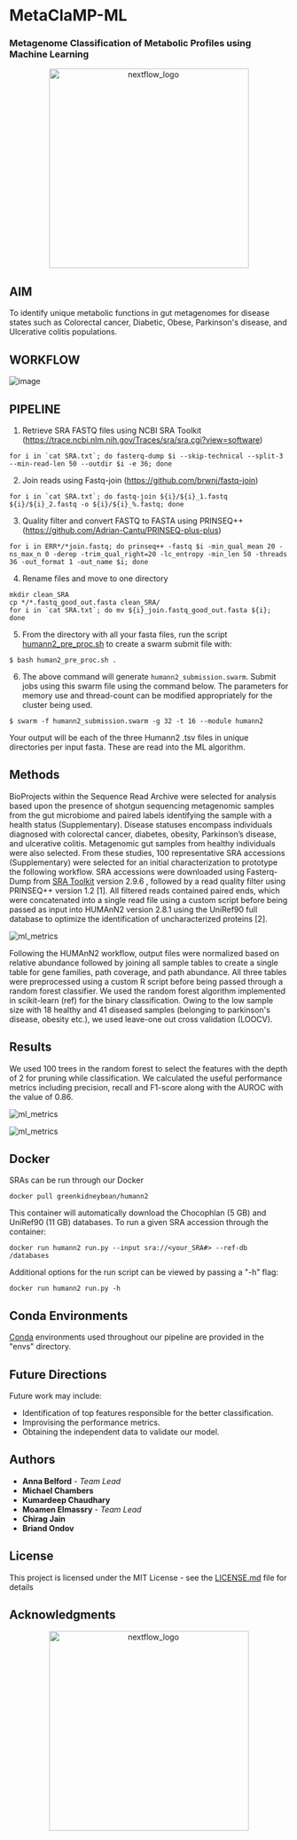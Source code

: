 # MetaClaMP-ML
### Metagenome Classification of Metabolic Profiles using Machine Learning
<p align="center">
 <img width="360" src="img/logo.png" alt="nextflow_logo"/>
</p>

## AIM
To identify unique metabolic functions in gut metagenomes for disease states such as Colorectal cancer, Diabetic, Obese, Parkinson's disease, and Ulcerative colitis populations.

## WORKFLOW
![image](img/pipeline.png)

## PIPELINE
1. Retrieve SRA FASTQ files using NCBI SRA Toolkit (https://trace.ncbi.nlm.nih.gov/Traces/sra/sra.cgi?view=software)
```
for i in `cat SRA.txt`; do fasterq-dump $i --skip-technical --split-3 --min-read-len 50 --outdir $i -e 36; done
```
2. Join reads using Fastq-join (https://github.com/brwnj/fastq-join)
```
for i in `cat SRA.txt`; do fastq-join ${i}/${i}_1.fastq ${i}/${i}_2.fastq -o ${i}/${i}_%.fastq; done
```
3. Quality filter and convert FASTQ to FASTA using PRINSEQ++ (https://github.com/Adrian-Cantu/PRINSEQ-plus-plus)
```
for i in ERR*/*join.fastq; do prinseq++ -fastq $i -min_qual_mean 20 -ns_max_n 0 -derep -trim_qual_right=20 -lc_entropy -min_len 50 -threads 36 -out_format 1 -out_name $i; done
```
4. Rename files and move to one directory
```
mkdir clean_SRA
cp */*.fastq_good_out.fasta clean_SRA/
for i in `cat SRA.txt`; do mv ${i}_join.fastq_good_out.fasta ${i}; done
```

5. From the directory with all your fasta files, run the script [humann2_pre_proc.sh](human2_pre_proc.sh) to create a swarm submit file with:
```
$ bash human2_pre_proc.sh .
```

6. The above command will generate `humann2_submission.swarm`. Submit jobs using this swarm file using the command below. The parameters for memory use and thread-count can be modified appropriately for the cluster being used.
```
$ swarm -f humann2_submission.swarm -g 32 -t 16 --module humann2
```

Your output will be each of the three Humann2 .tsv files in unique directories per input fasta. These are read into the ML algorithm.

## Methods
BioProjects within the Sequence Read Archive were selected for analysis based upon the presence of shotgun sequencing metagenomic samples from the gut microbiome and paired labels identifying the sample with a health status (Supplementary). Disease statuses encompass individuals diagnosed with colorectal cancer, diabetes, obesity, Parkinson’s disease, and ulcerative colitis. Metagenomic gut samples from healthy individuals were also selected. From these studies, 100 representative SRA accessions (Supplementary) were selected for an initial characterization to prototype the following workflow. SRA accessions were downloaded using Fasterq-Dump from [SRA Toolkit](http://www.ncbi.nlm.nih.gov/Traces/sra/sra.cgi?cmd=show&f=software&m=software&s=software) version 2.9.6 , followed by a read quality filter using PRINSEQ++ version 1.2 [1].  All filtered reads contained paired ends, which were concatenated into a single read file using a custom script before being passed as input into HUMAnN2 version 2.8.1 using the UniRef90 full database to optimize the identification of uncharacterized proteins [2].  

![ml_metrics](img/humann2_methods.png)

Following the HUMAnN2 workflow, output files were normalized based on relative abundance followed by joining all sample tables to create a single table for gene families, path coverage, and path abundance. All three tables were preprocessed using a custom R script before being passed through a random forest classifier. We used the random forest algorithm implemented in scikit-learn (ref) for the binary classification. Owing to the low sample size with 18 healthy and 41 diseased samples (belonging to parkinson's disease, obesity etc.), we used leave-one out cross validation (LOOCV). 

## Results
We used 100 trees in the random forest to select the features with the depth of 2 for pruning while classification. We calculated the useful performance metrics including precision, recall and F1-score along with the AUROC with the value of 0.86. 

![ml_metrics](img/ml_metrics.png)

![ml_metrics](img/ml_roc.png)

## Docker

SRAs can be run through our Docker
```
docker pull greenkidneybean/humann2
```

This container will automatically download the Chocophlan (5 GB) and UniRef90 (11 GB) databases.  To run a given SRA accession through the container:

```
docker run humann2 run.py --input sra://<your_SRA#> --ref-db /databases
```

Additional options for the run script can be viewed by passing a "-h" flag:
```
docker run humann2 run.py -h
```

## Conda Environments
[Conda](https://docs.conda.io/en/latest/miniconda.html) environments used throughout our pipeline are provided in the "envs" directory.

## Future Directions

Future work may include: 
* Identification of top features responsible for the better classification.
* Improvising the performance metrics.
* Obtaining the independent data to validate our model.

## Authors

* **Anna Belford** - *Team Lead*
* **Michael Chambers**
* **Kumardeep Chaudhary**
* **Moamen Elmassry** - *Team Lead*
* **Chirag Jain**
* **Briand Ondov**

## License

This project is licensed under the MIT License - see the [LICENSE.md](LICENSE) file for details

## Acknowledgments

<p align="center">
 <img width="360" src="img/metaclamp.png" alt="nextflow_logo"/>
</p>
